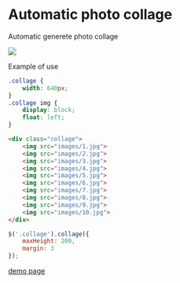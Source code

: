 # Automatic photo collage
Automatic generete photo collage

<img src="http://i.imgur.com/ynwMunQ.jpg">

Example of use

```css
.collage {
	width: 640px;
}
.collage img {
	display: block;
	float: left;
}
```

```html
<div class="collage">
	<img src="images/1.jpg">
	<img src="images/2.jpg">
	<img src="images/3.jpg">
	<img src="images/4.jpg">
	<img src="images/5.jpg">
	<img src="images/6.jpg">
	<img src="images/7.jpg">
	<img src="images/8.jpg">
	<img src="images/9.jpg">
	<img src="images/10.jpg">
</div>
```

```javascript
$('.collage').collage({
	maxHeight: 200,
	margin: 3
});
```

<a href="https://jsfiddle.net/v7sefrcw/7/" target="_blank">demo page</a>
